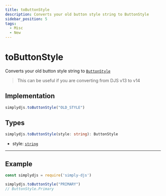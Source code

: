 ```yaml
---
title: toButtonStyle
description: Converts your old button style string to ButtonStyle
sidebar_position: 5
tags:
  - Misc
  - New
---
```


# toButtonStyle

Converts your old button style string to [`ButtonStyle`](https://discord-api-types.dev/api/discord-api-types-v10/enum/ButtonStyle)

> This can be useful if you are converting from DJS v13 to v14


## Implementation
```js
simplydjs.toButtonStyle("OLD_STYLE")
```

## Types
```ts
simplydjs.toButtonStyle(style: string): ButtonStyle
```

- style: [`string`](https://developer.mozilla.org/en-US/docs/Web/JavaScript/Reference/Global_Objects/String)

-----------------------

## Example


```js title="https.js"
const simplydjs = require('simply-djs')

simplydjs.toButtonStyle("PRIMARY")
// ButtonStyle.Primary
```